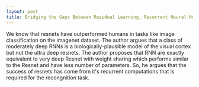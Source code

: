 ```yaml
---
layout: post
title: Bridging the Gaps Between Residual Learning, Recurrent Neural Networks and Visual Cortex
---
```

We know that resnets have outperformed humans in tasks like image classification on the imagenet dataset. The author argues that a class of moderately deep RNNs is a biologically-plausible model of the visual cortex but not the ultra deep resnets. The author proposes that RNN are exactly equivalent to very deep Resnet with weight sharing which performs similar to the Resnet and have less number of parameters. So, he argues that the success of resnets has come from it's recurrent computations that is required for the recongnition task.
